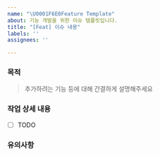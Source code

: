 ```yaml
---
name: "\U0001F6E0Feature Template"
about: 기능 개발을 위한 이슈 템플릿입니다.
title: "[Feat] 이슈 내용"
labels: ''
assignees: ''

---
```


### 목적
> 추가하려는 기능 등에 대해 간결하게 설명해주세요

### 작업 상세 내용
- [ ] TODO

### 유의사항
